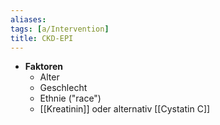 ```yaml
---
aliases: 
tags: [a/Intervention]
title: CKD-EPI
---
```

- **Faktoren**
	- Alter
	- Geschlecht
	- Ethnie ("race")
	- [[Kreatinin]] oder alternativ [[Cystatin C]]
